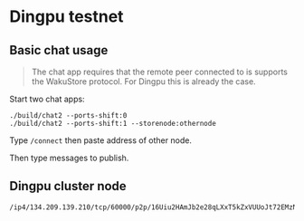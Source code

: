 # Dingpu testnet

## Basic chat usage

> The chat app requires that the remote peer connected to is supports the WakuStore protocol. For Dingpu this is already the case.

Start two chat apps:

```
./build/chat2 --ports-shift:0
./build/chat2 --ports-shift:1 --storenode:othernode
```

Type `/connect` then paste address of other node.

Then type messages to publish.

## Dingpu cluster node

```
/ip4/134.209.139.210/tcp/60000/p2p/16Uiu2HAmJb2e28qLXxT5kZxVUUoJt72EMzNGXB47Rxx5hw3q4YjS
```
